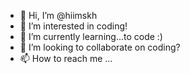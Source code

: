 - 👋 Hi, I’m @hiimskh
- 👀 I’m interested in coding!
- 🌱 I’m currently learning...to code :)
- 💞️ I’m looking to collaborate on coding?
- 📫 How to reach me ...

<!---
hiimskh/hiimskh is a ✨ special ✨ repository because its `README.md` (this file) appears on your GitHub profile.
You can click the Preview link to take a look at your changes.
--->

